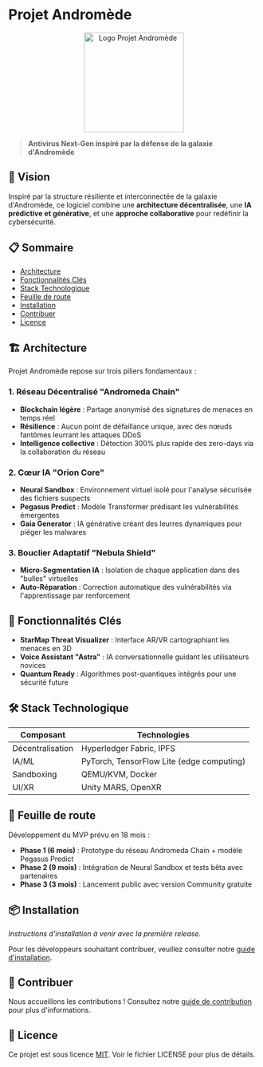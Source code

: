 # Projet Andromède

<p align="center">
  <img src="https://raw.githubusercontent.com/servais1983/projet-andromede/main/docs/assets/logo-placeholder.png" alt="Logo Projet Andromède" width="200"/>
</p>

> **Antivirus Next-Gen inspiré par la défense de la galaxie d'Andromède**

## 🌌 Vision

Inspiré par la structure résiliente et interconnectée de la galaxie d'Andromède, ce logiciel combine une **architecture décentralisée**, une **IA prédictive et générative**, et une **approche collaborative** pour redéfinir la cybersécurité.

## 📋 Sommaire

- [Architecture](#architecture)
- [Fonctionnalités Clés](#fonctionnalités-clés)
- [Stack Technologique](#stack-technologique)
- [Feuille de route](#feuille-de-route)
- [Installation](#installation)
- [Contribuer](#contribuer)
- [Licence](#licence)

## 🏗️ Architecture

Projet Andromède repose sur trois piliers fondamentaux :

### 1. Réseau Décentralisé "Andromeda Chain"

- **Blockchain légère** : Partage anonymisé des signatures de menaces en temps réel
- **Résilience** : Aucun point de défaillance unique, avec des nœuds fantômes leurrant les attaques DDoS
- **Intelligence collective** : Détection 300% plus rapide des zero-days via la collaboration du réseau

### 2. Cœur IA "Orion Core"

- **Neural Sandbox** : Environnement virtuel isolé pour l'analyse sécurisée des fichiers suspects
- **Pegasus Predict** : Modèle Transformer prédisant les vulnérabilités émergentes
- **Gaia Generator** : IA générative créant des leurres dynamiques pour piéger les malwares

### 3. Bouclier Adaptatif "Nebula Shield"

- **Micro-Segmentation IA** : Isolation de chaque application dans des "bulles" virtuelles
- **Auto-Réparation** : Correction automatique des vulnérabilités via l'apprentissage par renforcement

## 🌟 Fonctionnalités Clés

- **StarMap Threat Visualizer** : Interface AR/VR cartographiant les menaces en 3D
- **Voice Assistant "Astra"** : IA conversationnelle guidant les utilisateurs novices
- **Quantum Ready** : Algorithmes post-quantiques intégrés pour une sécurité future

## 🛠️ Stack Technologique

| Composant        | Technologies                                |
|------------------|---------------------------------------------|
| Décentralisation | Hyperledger Fabric, IPFS                    |
| IA/ML            | PyTorch, TensorFlow Lite (edge computing)   |
| Sandboxing       | QEMU/KVM, Docker                            |
| UI/XR            | Unity MARS, OpenXR                          |

## 📓 Feuille de route

Développement du MVP prévu en 18 mois :

- **Phase 1 (6 mois)** : Prototype du réseau Andromeda Chain + modèle Pegasus Predict
- **Phase 2 (9 mois)** : Intégration de Neural Sandbox et tests bêta avec partenaires
- **Phase 3 (3 mois)** : Lancement public avec version Community gratuite

## 📦 Installation

*Instructions d'installation à venir avec la première release.*

Pour les développeurs souhaitant contribuer, veuillez consulter notre [guide d'installation](docs/INSTALLATION.md).

## 🤝 Contribuer

Nous accueillons les contributions ! Consultez notre [guide de contribution](CONTRIBUTING.md) pour plus d'informations.

## 📄 Licence

Ce projet est sous licence [MIT](LICENSE). Voir le fichier LICENSE pour plus de détails.